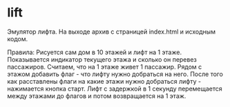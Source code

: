 # lift

Эмулятор лифта. На выходе архив с страницей index.html и исходным кодом.

Правила: Рисуется сам дом в 10 этажей и лифт на 1 этаже. Показывается 
индикатор текущего этажа и сколько он перевез пассажиров. Считаем, что 
на 1 этаже живет 1 пассажир. Рядом с этажом добавить флаг - что лифту 
нужно добраться на него. После того как расставлены флаги на какие этажи 
нужно добраться лифту - нажимается кнопка старт. Лифт с задержкой в 1 
секунду перемещается между этажами до флагов и потом возвращается на 1 этаж.
